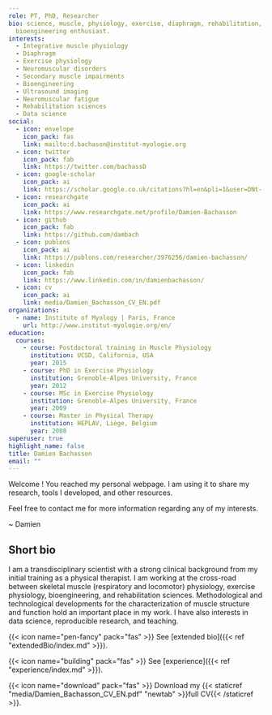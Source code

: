 ```yaml
---
role: PT, PhD, Researcher
bio: science, muscle, physiology, exercise, diaphragm, rehabilitation,
  bioengineering enthusiast.
interests:
  - Integrative muscle physiology
  - Diaphragm
  - Exercise physiology
  - Neuromuscular disorders
  - Secondary muscle impairments
  - Bioengineering
  - Ultrasound imaging
  - Neuromuscular fatigue
  - Rehabilitation sciences
  - Data science
social:
  - icon: envelope
    icon_pack: fas
    link: mailto:d.bachason@institut-myologie.org
  - icon: twitter
    icon_pack: fab
    link: https://twitter.com/bachassD
  - icon: google-scholar
    icon_pack: ai
    link: https://scholar.google.co.uk/citations?hl=en&pli=1&user=DNt--nsAAAAJ
  - icon: researchgate
    icon_pack: ai
    link: https://www.researchgate.net/profile/Damien-Bachasson
  - icon: github
    icon_pack: fab
    link: https://github.com/dambach
  - icon: publons
    icon_pack: ai
    link: https://publons.com/researcher/3976256/damien-bachasson/
  - icon: linkedin
    icon_pack: fab
    link: https://www.linkedin.com/in/damienbachasson/
  - icon: cv
    icon_pack: ai
    link: media/Damien_Bachasson_CV_EN.pdf
organizations:
  - name: Institute of Myology | Paris, France
    url: http://www.institut-myologie.org/en/
education:
  courses:
    - course: Postdoctoral training in Muscle Physiology
      institution: UCSD, California, USA
      year: 2015
    - course: PhD in Exercise Physiology
      institution: Grenoble-Alpes University, France
      year: 2012
    - course: MSc in Exercise Physiology
      institution: Grenoble-Alpes University, France
      year: 2009
    - course: Master in Physical Therapy
      institution: HEPLAV, Liège, Belgium
      year: 2008
superuser: true
highlight_name: false
title: Damien Bachasson
email: ""
---
```

Welcome ! You reached my personal webpage. I am using it to share my research, tools I developed, and other resources.

Feel free to contact me for more information regarding any of my interests.

~ Damien

## Short bio

I am a transdisciplinary scientist with a strong clinical background from my initial training as a physical therapist. I am working at the cross-road between skeletal muscle (respiratory and locomotor) physiology, exercise physiology, bioengineering, and rehabilitation sciences. Methodological and technological developments for the characterization of muscle structure and function hold an important place in my work. I have also interests in data science, reproducible research, and teaching. 

{{< icon name="pen-fancy" pack="fas" >}} See [extended bio]({{< ref "extendedBio/index.md" >}}).

{{< icon name="building" pack="fas" >}} See [experience]({{< ref "experience/index.md" >}}).

{{< icon name="download" pack="fas" >}} Download my {{< staticref "media/Damien_Bachasson_CV_EN.pdf" "newtab" >}}full CV{{< /staticref >}}.